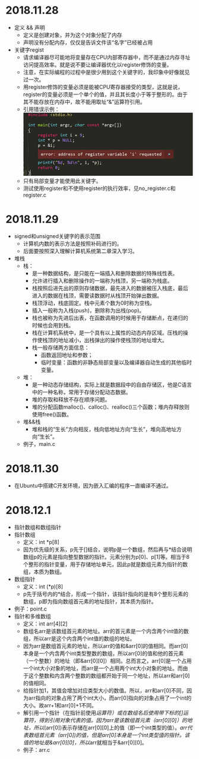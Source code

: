 # 2018.11.28
- 定义 && 声明
	- 定义是创建对象，并为这个对象分配了内存
	- 声明没有分配内存，仅仅是告诉文件该“名字”已经被占用
- 关键字regist
	- 请求编译器尽可能地将变量存在CPU内部寄存器中，而不是通过内存寻址访问提高效率。就是说不要让编译器优化以register修饰的变量。
	- 注意，在实际编程的过程中是很少用到这个关键字的，我印象中好像就见过一次。
	- 用register修饰的变量必须是能被CPU寄存器接受的类型，这就是说，register的变量必须是一个单个的值，并且其长度小于等于整形的。由于其不能存放在内存中，故不能用取址“&”运算符引用。
	- 引用错误示例：![Aaron Swartz](https://raw.githubusercontent.com/Huashengdou/C_exerse/master/C%E8%AF%AD%E8%A8%80%E6%B7%B1%E5%BA%A6%E8%A7%A3%E5%89%96/%E5%BC%95%E7%94%A8register%E5%8F%98%E9%87%8F%E9%94%99%E8%AF%AF.jpg)
	- 只有局部变量才能使用此关键字。
	- 测试使用register和不使用register的执行效率，见no_register.c和register.c
	
# 2018.11.29
- signed和unsigned关键字的表示范围
	- 计算机内数的表示方法是按照补码进行的。
	- 后面要按照深入理解计算机系统第二章深入学习。
- 堆栈
	- 栈：
		- 是一种数据结构，是只能在一端插入和删除数据的特殊线性表。
		- 允许进行插入和删除操作的一端称为栈顶，另一端称为栈底。
		- 栈按照后进先出的原则存储数据，最先进入的数据被压入栈底，最后进入的数据在栈顶，需要读数据时从栈顶开始弹出数据。
		- 栈顶浮动，栈底固定。栈中元素个数为0时称为空栈。
		- 插入一般称为入栈(push)，删除称为出栈(pop)。
		- 栈也被称为先进后出表，在函数调用的时候用于存储断点，在递归的时候也会用到栈。
		- 栈在计算机系统中，是一个具有以上属性的动态内存区域。压栈的操作使栈顶的地址减小，出栈弹出的操作使栈顶的地址增大。
		- 栈一般存储两方面信息：
			- 函数返回地址和参数；
			- 临时变量：函数的非静态局部变量以及编译器自动生成的其他临时变量。
	- 堆：
		- 是一种动态存储结构，实际上就是数据段中的自由存储区，他是C语言中的一种名称，常用于存储分配动态数据。
		- 堆的存取和释放不存在顺序问题。
		- 堆的分配函数malloc()、calloc()、realloc()三个函数；堆内存释放则使用free()函数。
	- 堆&&栈
		- 堆和栈的“生长”方向相反，栈向低地址方向“生长”，堆向高地址方向“生长”。
	- 例子，main.c

# 2018.11.30
- 在Ubuntu中搭建C开发环境，因为嵌入汇编的程序一直编译不通过。

# 2018.12.1
- 指针数组和数组指针
- 指针数组
	- 定义：int *p[8]
	- 因为优先级的关系，p先于[]结合，说明p是一个数组，然后再与*结合说明数组p的元素是指向整型数据的指针。元素分别为p[0]、p[1]等。相当于8个整形的指针变量，用于存储地址单元，因此p就是数组元素为指针的数组，本质为数组。
- 数组指针
	- 定义：int (*p)[8]
	- p先于括号内的*结合，形成一个指针，该指针指向的是有8个整形元素的数组，p即为指向数组首元素的地址指针，其本质为指针。
- 例子：point.c
- 指针和多维数组
	- 定义：int arr[4][2]
	- 数组名arr是该数组首元素的地址。arr的首元素是一个内含两个int值的数组，所以arr是这个内含两个int值的数组的地址。
	- 因为arr是数组首元素的地址，所以arr的值和&arr[0]的值相同。而arr[0]本身是一个内含两个int类型整数的数组，所以arr[0]的值和他的首元素（一个整数）的地址（即&arr[0][0]）相同。总而言之，arr[0]是一个占用一个int大小对象的地址，而arr是一个占用两个int大小对象的地址。而由于这个整数和内含两个整数的数组都开始于同一个地址，所以arr和arr[0]的值相同。
	- 给指针加1，其值会增加对应类型大小的数值。所以，arr和arr[0]不同，因为arr指向的对象占用了两个int大小，而arr[0]指向的对象占用了一个int的大小。故arr+1和arr[0]+1不同。
	- 解引用一个指针（在指针前使用*运算符）或在数组名后使用带下标的[]运算符，得到引用对象代表的值。因为arr是该数组首元素（arr[0][0]）的地址，所以*(arr[0])表示存储在arr[0][0]上的值（即一个int类型的值）。*arr代表数组首元素（arr[0])的值，但是arr[0]本身是一个int类型值的指针。该值的地址是&arr[0][0]，所以*arr就相当于&arr[0][0]。
	- 例子：arr.c